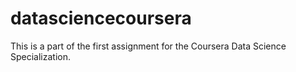 # datasciencecoursera

This is a part of the first assignment for the Coursera Data Science Specialization.
